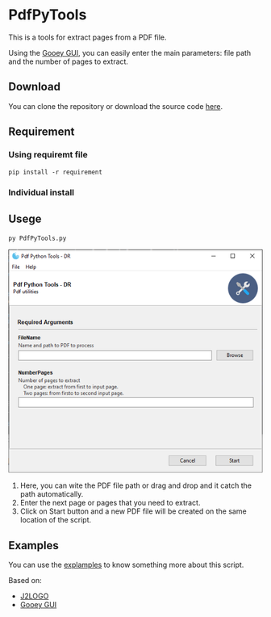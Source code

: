 # PdfPyTools

This is a tools for extract pages from a PDF file.

Using the [Gooey GUI](https://github.com/chriskiehl/Gooey), you can easily enter the main parameters: file path and the number of pages to extract.

## Download

You can clone the repository or download the source code [here](https://github.com/danielrinconr/PdfPyTools/archive/master.zip).

## Requirement

### Using requiremt file

```shell
pip install -r requirement
```

### Individual install

## Usege

```python
py PdfPyTools.py 
```

![Screenshot GUI](https://raw.githubusercontent.com/danielrinconr/PdfPyTools/master/imgs/GooeyGUI.png)

1. Here, you can wite the PDF file path or drag and drop and it catch the path automatically.
1. Enter the next page or pages that you need to extract.
1. Click on Start button and a new PDF file will be created on the same location of the script.

## Examples

You can use the [explamples](https://github.com/danielrinconr/PdfPyTools/tree/master/Examp) to know something more about this script.

Based on:

- [J2LOGO](https://j2logo.com/python/como-dividir-un-pdf-en-python-en-varias-paginas-con-pypdf2/)
- [Gooey GUI](https://codeburst.io/how-to-use-the-easiest-gui-of-your-life-in-python-d3762270a2a0)
